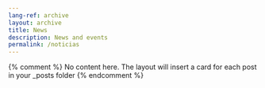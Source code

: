 ```yaml
---
lang-ref: archive
layout: archive
title: News
description: News and events
permalink: /noticias
---
```

{% comment %}
  No content here. The layout will insert a card for each post in your _posts folder
{% endcomment %}